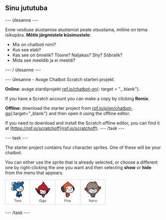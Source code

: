 ## Sinu jututuba

\--- ülesanne \---

Enne vestluse alustamise alustamist peate otsustama, milline on tema isikupära. **Mõtle järgmistele küsimustele**:

+ Mis on chatboti nimi?
+ Kus see elab?
+ Kas see on õnnelik? Tõsine? Naljakas? Shy? Sõbralik?
+ Mida see meeldib ja ei meeldi?

\--- / ülesanne \---

\--- ülesanne - Avage Chatbot Scratch starteri projekt.

**Online:** avage stardiprojekt [rpf.io/chatbot-on](http://rpf.io/chatbot-on){: target = "_ blank"}.

If you have a Scratch account you can make a copy by clicking **Remix**.

**Offline:** download the starter project from [rpf.io/p/en/chatbot-go](http://rpf.io/p/en/chatbot-go){:target="_blank"} and then open it using the offline editor.

If you need to download and install the Scratch offline editor, you can find it at [https://rpf.io/scratchoff](rpf.io/scratchoff). \--- /task \---

\--- task \---

The starter project contains four character sprites. One of these will be your chatbot.

You can either use the sprite that is already selected, or choose a different one by right-clicking the one you want and then selecting **show** or **hide** from the menu that appears.

![Choose a character](images/chatbot-characters.png)

\--- /task \---